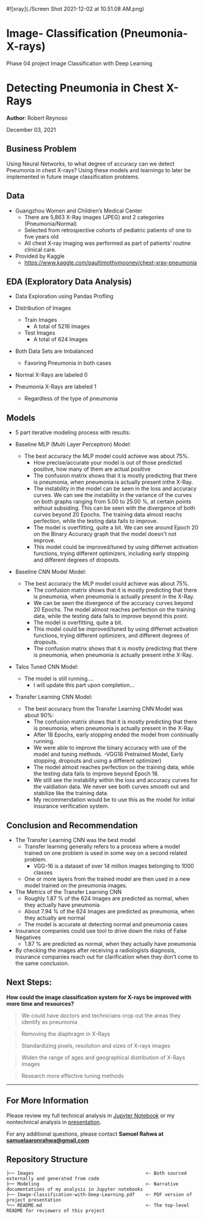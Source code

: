 #![xray](./Screen Shot 2021-12-02 at 10.51.08 AM.png)

# Image- Classification (Pneumonia-X-rays)
Phase 04 project Image Classification with Deep Learning 
# Detecting Pneumonia in Chest X-Rays


**Author**: Robert Reynoso


December 03, 2021

## Business Problem

Using Neural Networks, to what degree of accuracy can we detect Pneumonia in chest X-rays?
Using these models and learnings to later be implemented in future image classification problems.

## Data

* Guangzhou Women and Children’s Medical Center
    - There are 5,863 X-Ray images (JPEG) and 2 categories (Pneumonia/Normal)
    - Selected from retrospective cohorts of pediatric patients of one to five years old 
    - All chest X-ray imaging was performed as part of patients’ routine clinical care.
* Provided by Kaggle
    - https://www.kaggle.com/paultimothymooney/chest-xray-pneumonia 


## EDA (Exploratory Data Analysis)

* Data Exploration using Pandas Profling

* Distribution of Images
    - Train Images
        - A total of 5216 Images
    - Test Images
        - A total of 624 Images
    
* Both Data Sets are Imbalanced
    - Favoring Pneumonia in both cases 
    
* Normal X-Rays are labeled 0

* Pneumonia X-Rays are labeled 1
    - Regardless of the type of pneumonia


## Models

* 5 part iterative modeling process with results: 


* Baseline MLP (Multi Layer Perceptron) Model:
    - The best accuracy the MLP model could achieve was about 75%.
        - How precise/accurate your model is out of those predicted positive, how many of them are actual
          positive
        - The confusion matrix shows that it is mostly predicting that there is pneumonia, when pneumonia is actually 
          present inthe X-Ray.
        - The instability in the model can be seen in the loss and accuracy curves. We can see the instability in the variance 
          of the curves on both graphs ranging from 5.00 to 25.00 %, at certain points without subsiding. This can be seen 
          with the divergence of both curves beyond 20 Epochs. The training data almost reachs perfection, while the testing 
          data fails to improve.
        - The model is overfitting, quite a bit. We can see around Epoch 20 on the Binary Accuracy graph that the model 
          doesn't not improve.
        - This model could be improved/tuned by using differnet activation functions, trying different optimizers, 
          including early stopping and different degrees of dropouts.
        
        
* Baseline CNN Model Model:
    - The best accuracy the MLP model could achieve was about 75%.
        - The confusion matrix shows that it is mostly predicting that there is pneumonia, when pneumonia is actually present 
          in the X-Ray.
        - We can be seen the divergence of the accuracy curves beyond 20 Epochs. The model almost reaches perfection on the
          training data, while the testing data fails to improve beyond this point.
        - The model is overfitting, quite a bit.
        - This model could be improved/tuned by using differnet activation functions, trying different optimizers, and 
          different degrees of dropouts.
        - The confusion matrix shows that it is mostly predicting that there is pneumonia, when pneumonia is actually 
          present inthe X-Ray.
        
 
* Talos Tuned CNN Model:
    - The model is still running....
        - I will update this part upon completion...
        
   
* Transfer Learning CNN Model:
    - The best accuracy from the Transfer Learning CNN Model was about 90%:
        - The confusion matrix shows that it is mostly predicting that there is pneumonia, when pneumonia is actually present 
          in the X-Ray.
        - After 18 Epochs, early stopping ended the model from continually running.
        - We were able to improve the binary accuracy with use of the model and tuning methods. 
            -VGG16 Pretrained Model, Early stopping, dropouts and using a different optimizer)
        - The model almost reaches perfection on the training data, while the testing data fails to improve beyond Epoch 18.
        - We still see the instability within the loss and accuracy curves for the valdiation data. We never see both curves
          smooth out and stabilize like the training data.
        - My recommendation would be to use this as the model for initial insurance verification system.
        

##  Conclusion and Recommendation

* The Transfer Learning CNN was the best model
    - Transfer learning generally refers to a process where a model trained on one problem is used in some way on a second 
      related problem.
        - VGG-16 is a dataset of over 14 million images belonging to 1000 classes
    - One or more layers from the trained model are then used in a new model trained on the pneumonia images.
* The Metrics of the Transfer Learning CNN
    - Roughly 1.87 % of the 624 Images are predicted as normal, when they actually have pneumonia
    - About 7.94 % of the 624 Images are predicted as pneumonia, when they actually are normal
    - The model is accurate at detecting normal and pneumonia cases
* Insurance companies could use tool to drive down the risks of False Negatives
    - 1.87 % are predicted as normal, when they actually have pneumonia
* By checking the images after receiving a radiologists diagnosis, insurance companies reach out for clarification when they don’t come to the same conclusion. 


## Next Steps: 


**How could the image classification system for X-rays be improved with more time and resources?**


> We could have doctors and technicians crop out the areas they identify as pneumonia 

> Removing the diaphragm in X-Rays   

> Standardizing pixels, resolution and sizes of X-rays images

> Widen the range of ages and geographical distribution of X-Rays Images

> Research more effective tuning methods 


***

## For More Information

Please review my full technical analysis in [Jupyter Notebook](https://github.com/SamuelRahwa/Image-Classification-with-Deep-Learning/blob/main/Modeling/Transfer%20Learning%20CNN%20Model.ipynb) or my nontechnical analysis in [presentation](https://github.com/SamuelRahwa/Image-Classification-with-Deep-Learning/blob/main/Image-Classification-with-Deep-Learning.pdf).

For any additional questions, please contact **Samuel Rahwa at samuelaaronrahwa@gmail.com**


## Repository Structure

```
├── Images                                         <- Both sourced externally and generated from code
├── Modeling                                       <- Narrative documentations of my analysis in Jupyter notebooks
├── Image-Classification-with-Deep-Learning.pdf    <- PDF version of project presentation
└── README.md                                      <- The top-level README for reviewers of this project
```
